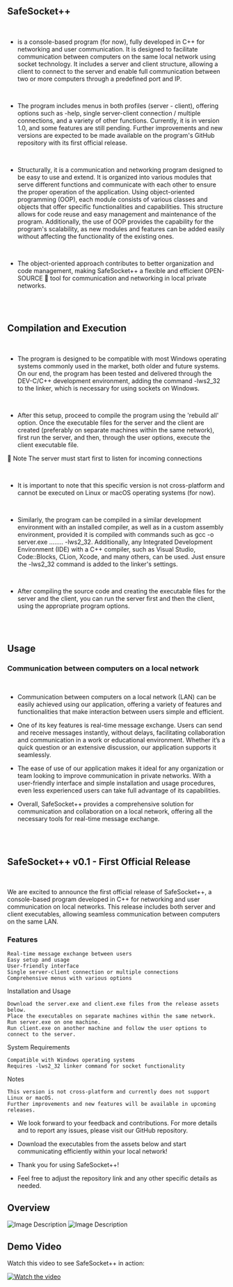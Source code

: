 <h2>SafeSocket++</h2> 
<br>

- is a console-based program (for now), fully developed in C++ for networking and user communication. It is designed to facilitate communication between computers 
on the same local network using socket technology. It includes a server and client structure, allowing a client to connect to the server and 
enable full communication between two or more computers through a predefined port and IP.

<br>

- The program includes menus in both profiles (server - client), offering options such as -help, single server-client connection / multiple connections, 
and a variety of other functions. Currently, it is in version 1.0, and some features are still pending. Further improvements and new versions are 
expected to be made available on the program's GitHub repository with its first official release.

<br>


- Structurally, it is a communication and networking program designed to be easy to use and extend. It is organized into various modules that serve different functions and communicate 
with each other to ensure the proper operation of the application. Using object-oriented programming (OOP), each module consists of various classes and objects that offer specific 
functionalities and capabilities. This structure allows for code reuse and easy management and maintenance of the program. Additionally, the use of OOP provides the capability for the 
program's scalability, as new modules and features can be added easily without affecting the functionality of the existing ones.

<br>


- The object-oriented approach contributes to better organization and code management, making SafeSocket++ a flexible 
and efficient OPEN-SOURCE 🐧 tool for communication and networking in local private networks.


<br><br>


<h2>Compilation and Execution</h2>

<br>

- The program is designed to be compatible with most Windows operating systems commonly used in the market, both older and future systems. On our end, the program has been tested and delivered through
the DEV-C/C++ development environment, adding the command -lws2_32 to the linker, which is necessary for using sockets on Windows.

<br>

- After this setup, proceed to compile the program using the 'rebuild all' option. Once the executable files for the server and the client are created (preferably on separate machines within the same network),
first run the server, and then, through the user options, execute the client executable file.


 🛑 Note The server must start first to listen for incoming connections

<br>

- It is important to note that this specific version is not cross-platform and cannot be executed on Linux or macOS operating systems (for now).
<br>

- Similarly, the program can be compiled in a similar development environment with an installed compiler, as well as in a custom assembly environment, provided it is compiled with commands such as gcc -o server.exe ........ -lws2_32.
Additionally, any Integrated Development Environment (IDE) with a C++ compiler, such as Visual Studio, Code::Blocks, CLion, Xcode, and many others, can be used. Just ensure the -lws2_32 command is added to the linker's settings.
<br>

- After compiling the source code and creating the executable files for the server and the client, you can run the server first and then the client, using the appropriate program options.

<br><br>










<h2>Usage</h2>

<h3>Communication between computers on a local network </h3>

<br>

- Communication between computers on a local network (LAN) can be easily achieved using our application,
  offering a variety of features and functionalities that make interaction between users simple and efficient.

- One of its key features is real-time message exchange. Users can send and receive messages instantly, without delays, facilitating collaboration and communication
  in a work or educational environment. Whether it’s a quick question or an extensive discussion, our application supports it seamlessly.

- The ease of use of our application makes it ideal for any organization or team looking to improve communication in private networks.
  With a user-friendly interface and simple installation and usage procedures, even less experienced users can take full advantage of its capabilities.

- Overall, SafeSocket++ provides a comprehensive solution for communication and collaboration on a local network, offering all the necessary tools for real-time message exchange.












<br><br>


<h2>SafeSocket++ v0.1 - First Official Release</h2>

<br>

 We are excited to announce the first official release of SafeSocket++, a console-based program developed in C++ for networking and user communication on local networks.
This release includes both server and client executables, allowing seamless communication between  computers on the same LAN.

<h3>Features</h3>


    Real-time message exchange between users
    Easy setup and usage
    User-friendly interface
    Single server-client connection or multiple connections
    Comprehensive menus with various options

Installation and Usage

    Download the server.exe and client.exe files from the release assets below.
    Place the executables on separate machines within the same network.
    Run server.exe on one machine.
    Run client.exe on another machine and follow the user options to connect to the server.

System Requirements

    Compatible with Windows operating systems
    Requires -lws2_32 linker command for socket functionality

Notes

    This version is not cross-platform and currently does not support Linux or macOS.
    Further improvements and new features will be available in upcoming releases.


- We look forward to your feedback and contributions. For more details and to report any issues, please visit our GitHub repository.

- Download the executables from the assets below and start communicating efficiently within your local network!

- Thank you for using SafeSocket++!

- Feel free to adjust the repository link and any other specific details as needed.














<h2>Overview</h2>


![Image Description](https://github.com/your-username/your-repo-name/raw/main/path-to-your-image/image.png)
![Image Description](https://github.com/your-username/your-repo-name/raw/main/path-to-your-image/image.png)



<h2>Demo Video</h2>


Watch this video to see SafeSocket++ in action:



[![Watch the video](https://img.youtube.com/vi/your-video-id/maxresdefault.jpg)](https://www.youtube.com/watch?v=your-video-id)







